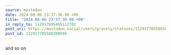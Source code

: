 ```yaml
---
source: mastodon
date: 2024-08-06 23:37:30.99 +00
title: "2024-08-06 23:37:30.99 +00"
in_reply_to: 112917695465112701
post_uri: https://mastodon.social/users/gravely/statuses/112917705588308690
post_id: 112917705588308690
---
```

and so on


